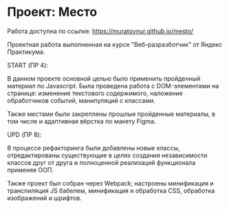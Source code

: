 # Проект: Место
Работа доступна по ссылке: https://muratovnur.github.io/mesto/

Проектная работа выполненная на курсе "Веб-разразботчик" от Яндекс Практикума. 

START (ПР 4):

В данном проекте основной целью было применить пройденный материал по Javascript. Была проведена работа с 
DOM-элементами на странице: изменение текстового содержимого, наложение обработчиков событий, 
манипуляций с классами. 

Также местами были закреплены прошлые пройденные материалы, в том числе и адаптивная вёрстка по 
макету Figma.


UPD (ПР 8):

В процессе рефакторинга были добавлены новые классы, отредактированы существующие в целях 
создания независимости классов друг от друга и полноценной реализаций функционала применяя ООП.

Также проект был собран через Webpack; настроены минификация и транспиляция JS бабелем, 
минификация и обработка CSS, обработка изображений и шрифтов. 
